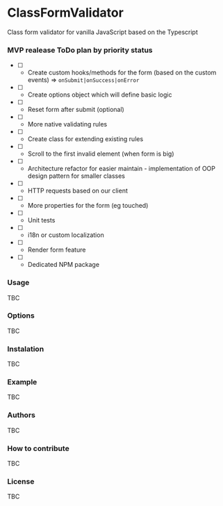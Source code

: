 # ClassFormValidator
Class form validator for vanilla JavaScript based on the Typescript

### MVP realease ToDo plan by priority status
- [ ] - Create custom hooks/methods for the form (based on the custom events) => `onSubmit|onSuccess|onError`
- [ ] - Create options object which will define basic logic
- [ ] - Reset form after submit (optional)
- [ ] - More native validating rules
- [ ] - Create class for extending existing rules
- [ ] - Scroll to the first invalid element (when form is big)
- [ ] - Architecture refactor for easier maintain - implementation of OOP design pattern for smaller classes
- [ ] - HTTP requests based on our client
- [ ] - More properties for the form (eg touched)
- [ ] - Unit tests
- [ ] - i18n or custom localization
- [ ] - Render form feature
- [ ] - Dedicated NPM package

### Usage
TBC

### Options
TBC

### Instalation
TBC

### Example
TBC

### Authors
TBC

### How to contribute
TBC

### License
TBC
